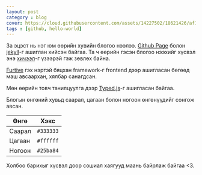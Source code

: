```yaml
---
layout: post
category : blog
cover: https://cloud.githubusercontent.com/assets/14227502/18621426/af136102-7e55-11e6-9b0a-3a1376fea722.jpg
tags : [github, hello-world]
---
```

За эцэст нь нэг юм өөрийн хувийн блогоо нээлээ. [Github Page](https://pages.github.com) болон [jekyll](http://jekyllrb.com)-г ашиглан хийсэн байгаа. Та ч өөрийн гэсэн блогоо нээхийг хүсвэл энэ [хичээл](http://jmcglone.com/guides/github-pages/)-г үзээрэй гэж зөвлөх байна.

[Furtive](http://furtive.co) гэх нэртэй бяцхан framework-г frontend дээр ашигласан бөгөөд маш авсаархан, хялбар санагдсан.

Мөн өөрийн товч танилцуулга дээр [Typed.js](http://typed.js.github.io)-г ашигласан байгаа.

Блогын өнгөний хувьд саарал, цагаан болон ногоон өнгөнүүдийг сонгож авсан.

| Өнгө | Хэкс |
|------|-----|
|Саарал|```#333333```|
|Цагаан|```#ffffff```|
|Ногоон|```#25ba84```|

Холбоо барихыг хүсвэл доор сошиал хаягууд маань байрлаж байгаа <3.